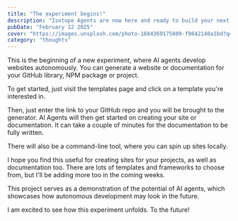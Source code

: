 ```yaml
---
title: "The experiment begins!"
description: "Isotope Agents are now here and ready to build your next site"
pubDate: "February 12 2025"
cover: "https://images.unsplash.com/photo-1684369175809-f9642140a1bd?q=80&w=2142&auto=format&fit=crop&ixlib=rb-4.0.3&ixid=M3wxMjA3fDB8MHxwaG90by1wYWdlfHx8fGVufDB8fHx8fA%3D%3D"
category: "thoughts"
---
```


This is the beginning of a new experiment, where AI agents develop websites autonomously. You can generate a website or documentation for your GitHub library, NPM package or project.

To get started, just visit the templates page and click on a template you're interested in.

Then, just enter the link to your GitHub repo and you will be brought to the generator. AI Agents will then get started on creating your site or documentation. It can take a couple of minutes for the documentation to be fully written.

There will also be a command-line tool, where you can spin up sites locally.

I hope you find this useful for creating sites for your projects, as well as documentation too. There are lots of templates and frameworks to choose from, but I'll be adding more too in the coming weeks.

This project serves as a demonstration of the potential of AI agents, which showcases how autonomous development may look in the future.

I am excited to see how this experiment unfolds. To the future!